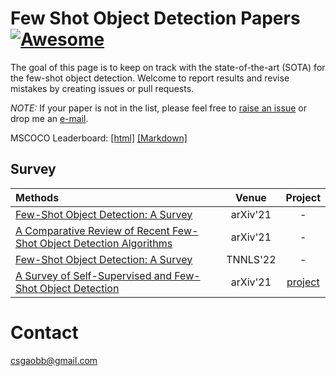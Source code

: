 # Few Shot Object Detection Papers [![Awesome](https://awesome.re/badge.svg)](https://awesome.re)

The goal of this page is to keep on track with the state-of-the-art (SOTA) for the few-shot object detection.
Welcome to report results and revise mistakes by creating issues or pull requests.

*NOTE:* If your paper is not in the list, please feel free to [raise an issue](https://github.com/gaobb/Few-Shot-Object-Detection-Papers/issues) or drop me an [e-mail](mailto:csgaobb@gmail.com?subject=[GitHub]%fewshot%papers).


MSCOCO Leaderboard: [[html]](https://csgaobb.github.io/Projects/mscoco-fsod.html) [[Markdown]](https://github.com/gaobb/Few-Shot-Object-Detection-Papers/blob/master/mscoco-fsod.md)

## Survey
| Methods | Venue |  Project|
| :-----|:-----:|:-----:|
|[Few-Shot Object Detection: A Survey](https://arxiv.org/pdf/2112.11699.pdf)|arXiv'21|-|
|[A Comparative Review of Recent Few-Shot Object Detection Algorithms](https://arxiv.org/pdf/2111.00201.pdf)|arXiv'21|-|
|[Few-Shot Object Detection: A Survey](https://dl.acm.org/doi/pdf/10.1145/3519022)|TNNLS'22|-|
|[A Survey of Self-Supervised and Few-Shot Object Detection](https://arxiv.org/pdf/2110.14711.pdf)|arXiv'21| [project](https://gabrielhuang.github.io/fsod-survey/)|

# Contact
csgaobb@gmail.com
